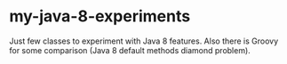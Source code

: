 # my-java-8-experiments
Just few classes to experiment with Java 8 features. Also there is Groovy for some comparison (Java 8 default methods diamond problem). 
